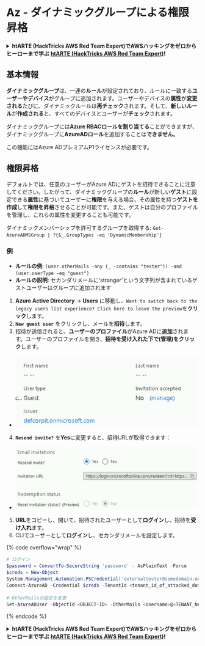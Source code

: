 # Az - ダイナミックグループによる権限昇格

<details>

<summary><strong>htARTE (HackTricks AWS Red Team Expert)でAWSハッキングをゼロからヒーローまで学ぶ</strong> <a href="https://training.hacktricks.xyz/courses/arte"><strong>htARTE (HackTricks AWS Red Team Expert)</strong></a><strong>!</strong></summary>

HackTricksをサポートする他の方法:

* **HackTricksにあなたの会社を広告したい**、または**HackTricksをPDFでダウンロードしたい**場合は、[**サブスクリプションプラン**](https://github.com/sponsors/carlospolop)をチェックしてください。
* [**公式PEASS & HackTricksグッズ**](https://peass.creator-spring.com)を入手する
* [**PEASSファミリー**](https://opensea.io/collection/the-peass-family)を発見する、私たちの独占的な[**NFTs**](https://opensea.io/collection/the-peass-family)のコレクション
* 💬 [**Discordグループ**](https://discord.gg/hRep4RUj7f)に**参加する**か、[**telegramグループ**](https://t.me/peass)に参加するか、**Twitter** 🐦 [**@carlospolopm**](https://twitter.com/carlospolopm)を**フォローする**。
* **HackTricks**の[**GitHubリポジトリ**](https://github.com/carlospolop/hacktricks)と[**HackTricks Cloud**](https://github.com/carlospolop/hacktricks-cloud)にPRを提出して、あなたのハッキングのコツを共有する。

</details>

## 基本情報

**ダイナミックグループ**は、一連の**ルール**が設定されており、ルールに一致する**ユーザーやデバイス**がグループに追加されます。ユーザーやデバイスの**属性**が**変更される**たびに、ダイナミックルールは**再チェック**されます。そして、**新しいルール**が**作成される**と、すべてのデバイスとユーザーが**チェック**されます。

ダイナミックグループには**Azure RBACロールを割り当てる**ことができますが、ダイナミックグループに**AzureADロール**を追加することは**できません**。

この機能にはAzure ADプレミアムP1ライセンスが必要です。

## 権限昇格

デフォルトでは、任意のユーザーがAzure ADにゲストを招待できることに注意してください。したがって、ダイナミックグループの**ルール**が新しい**ゲスト**に設定できる**属性**に基づいてユーザーに**権限**を与える場合、その属性を持つ**ゲストを作成**して**権限を昇格**させることが可能です。また、ゲストは自分のプロファイルを管理し、これらの属性を変更することも可能です。

ダイナミックメンバーシップを許可するグループを取得する: `Get-AzureADMSGroup | ?{$_.GroupTypes -eq 'DynamicMembership'}`

### 例

* **ルールの例**: `(user.otherMails -any (_ -contains "tester")) -and (user.userType -eq "guest")`
* **ルールの説明**: セカンダリメールに'stranger'という文字列が含まれているゲストユーザーはグループに追加されます

1. **Azure Active Directory** -> **Users** に移動し、`Want to switch back to the legacy users list experience? Click here to leave the preview`を**クリック**します。
2. **`New guest user`** をクリックし、メールを**招待**します。
3. 招待が送信されると、**ユーザーのプロファイル**がAzure ADに**追加**されます。ユーザーのプロファイルを開き、**招待を受け入れた下で(管理)をクリック**します。
* ![](<../../.gitbook/assets/image (87) (1).png>)
4. **`Resend invite?`** を**Yes**に変更すると、招待URLが取得できます：
* ![](<../../.gitbook/assets/image (11) (1) (2) (1).png>)
5. **URL**をコピーし、開いて、招待されたユーザーとして**ログイン**し、招待を**受け入れ**ます。
6. CLIでユーザーとして**ログイン**し、セカンダリメールを設定します。

{% code overflow="wrap" %}
```powershell
# ログイン
$password = ConvertTo-SecureString 'password' - AsPlainText -Force
$creds = New-Object
System.Management.Automation.PSCredential('externaltester@somedomain.onmicrosoft.com', $Password)
Connect-AzureAD -Credential $creds -TenantId <tenant_id_of_attacked_domain>

# OtherMailsの設定を変更
Set-AzureADUser -ObjectId <OBJECT-ID> -OtherMails <Username>@<TENANT_NAME>.onmicrosoft.com -Verbose
```
{% endcode %}

<details>

<summary><strong>htARTE (HackTricks AWS Red Team Expert)でAWSハッキングをゼロからヒーローまで学ぶ</strong> <a href="https://training.hacktricks.xyz/courses/arte"><strong>htARTE (HackTricks AWS Red Team Expert)</strong></a><strong>!</strong></summary>

HackTricksをサポートする他の方法:

* **HackTricksにあなたの会社を広告したい**、または**HackTricksをPDFでダウンロードしたい**場合は、[**サブスクリプションプラン**](https://github.com/sponsors/carlospolop)をチェックしてください。
* [**公式PEASS & HackTricksグッズ**](https://peass.creator-spring.com)を入手する
* [**PEASSファミリー**](https://opensea.io/collection/the-peass-family)を発見する、私たちの独占的な[**NFTs**](https://opensea.io/collection/the-peass-family)のコレクション
* 💬 [**Discordグループ**](https://discord.gg/hRep4RUj7f)に**参加する**か、[**telegramグループ**](https://t.me/peass)に参加するか、**Twitter** 🐦 [**@carlospolopm**](https://twitter.com/carlospolopm)を**フォローする**。
* **HackTricks**の[**GitHubリポジトリ**](https://github.com/carlospolop/hacktricks)と[**HackTricks Cloud**](https://github.com/carlospolop/hacktricks-cloud)にPRを提出して、あなたのハッキングのコツを共有する。

</details>
